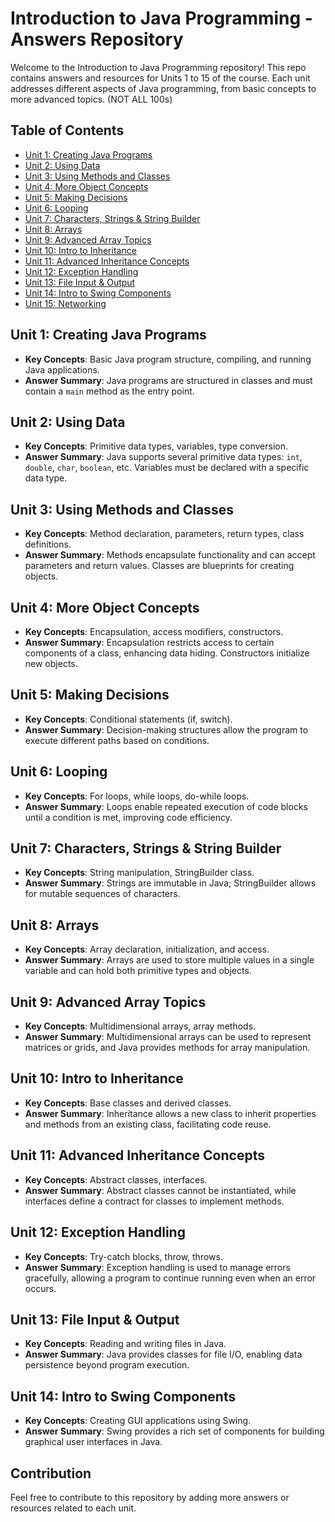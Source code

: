 # Introduction to Java Programming - Answers Repository

Welcome to the Introduction to Java Programming repository! This repo contains answers and resources for Units 1 to 15 of the course. Each unit addresses different aspects of Java programming, from basic concepts to more advanced topics. (NOT ALL 100s)

## Table of Contents

- [Unit 1: Creating Java Programs](#unit-1-creating-java-programs)
- [Unit 2: Using Data](#unit-2-using-data)
- [Unit 3: Using Methods and Classes](#unit-3-using-methods-and-classes)
- [Unit 4: More Object Concepts](#unit-4-more-object-concepts)
- [Unit 5: Making Decisions](#unit-5-making-decisions)
- [Unit 6: Looping](#unit-6-looping)
- [Unit 7: Characters, Strings & String Builder](#unit-7-characters-strings--string-builder)
- [Unit 8: Arrays](#unit-8-arrays)
- [Unit 9: Advanced Array Topics](#unit-9-advanced-array-topics)
- [Unit 10: Intro to Inheritance](#unit-10-intro-to-inheritance)
- [Unit 11: Advanced Inheritance Concepts](#unit-11-advanced-inheritance-concepts)
- [Unit 12: Exception Handling](#unit-12-exception-handling)
- [Unit 13: File Input & Output](#unit-13-file-input--output)
- [Unit 14: Intro to Swing Components](#unit-14-intro-to-swing-components)
- [Unit 15: Networking](#unit-15-networking)

## Unit 1: Creating Java Programs
- **Key Concepts**: Basic Java program structure, compiling, and running Java applications.
- **Answer Summary**: Java programs are structured in classes and must contain a `main` method as the entry point.

## Unit 2: Using Data
- **Key Concepts**: Primitive data types, variables, type conversion.
- **Answer Summary**: Java supports several primitive data types: `int`, `double`, `char`, `boolean`, etc. Variables must be declared with a specific data type.

## Unit 3: Using Methods and Classes
- **Key Concepts**: Method declaration, parameters, return types, class definitions.
- **Answer Summary**: Methods encapsulate functionality and can accept parameters and return values. Classes are blueprints for creating objects.

## Unit 4: More Object Concepts
- **Key Concepts**: Encapsulation, access modifiers, constructors.
- **Answer Summary**: Encapsulation restricts access to certain components of a class, enhancing data hiding. Constructors initialize new objects.

## Unit 5: Making Decisions
- **Key Concepts**: Conditional statements (if, switch).
- **Answer Summary**: Decision-making structures allow the program to execute different paths based on conditions.

## Unit 6: Looping
- **Key Concepts**: For loops, while loops, do-while loops.
- **Answer Summary**: Loops enable repeated execution of code blocks until a condition is met, improving code efficiency.

## Unit 7: Characters, Strings & String Builder
- **Key Concepts**: String manipulation, StringBuilder class.
- **Answer Summary**: Strings are immutable in Java; StringBuilder allows for mutable sequences of characters.

## Unit 8: Arrays
- **Key Concepts**: Array declaration, initialization, and access.
- **Answer Summary**: Arrays are used to store multiple values in a single variable and can hold both primitive types and objects.

## Unit 9: Advanced Array Topics
- **Key Concepts**: Multidimensional arrays, array methods.
- **Answer Summary**: Multidimensional arrays can be used to represent matrices or grids, and Java provides methods for array manipulation.

## Unit 10: Intro to Inheritance
- **Key Concepts**: Base classes and derived classes.
- **Answer Summary**: Inheritance allows a new class to inherit properties and methods from an existing class, facilitating code reuse.

## Unit 11: Advanced Inheritance Concepts
- **Key Concepts**: Abstract classes, interfaces.
- **Answer Summary**: Abstract classes cannot be instantiated, while interfaces define a contract for classes to implement methods.

## Unit 12: Exception Handling
- **Key Concepts**: Try-catch blocks, throw, throws.
- **Answer Summary**: Exception handling is used to manage errors gracefully, allowing a program to continue running even when an error occurs.

## Unit 13: File Input & Output
- **Key Concepts**: Reading and writing files in Java.
- **Answer Summary**: Java provides classes for file I/O, enabling data persistence beyond program execution.

## Unit 14: Intro to Swing Components
- **Key Concepts**: Creating GUI applications using Swing.
- **Answer Summary**: Swing provides a rich set of components for building graphical user interfaces in Java.

## Contribution

Feel free to contribute to this repository by adding more answers or resources related to each unit. 
